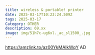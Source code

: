 ```yaml
---
title: wireless & portable! printer
date: 2025-03-17T10:23:24.509Z
tags: 2025-03-17
Category: OTHER
description: 69.xx
image: img/51h7c-ug6xl._ac_sl1500_.jpg
---
```

https://amzlink.to/az00YkMAIkWqY
AD